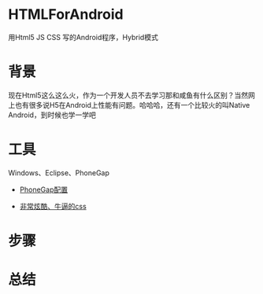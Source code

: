 # HTMLForAndroid

用Html5 JS CSS 写的Android程序，Hybrid模式

# 背景

现在Html5这么这么火，作为一个开发人员不去学习那和咸鱼有什么区别？当然网上也有很多说H5在Android上性能有问题。哈哈哈，还有一个比较火的叫Native Android，到时候也学一学吧

# 工具

Windows、Eclipse、PhoneGap

- [PhoneGap配置](http://www.phonegapcn.com/developers/get-started-13/get-started)

- [非常炫酷、牛逼的css](http://daneden.github.io/animate.css/?)

# 步骤

# 总结
